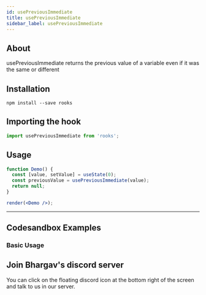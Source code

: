 ```yaml
---
id: usePreviousImmediate
title: usePreviousImmediate
sidebar_label: usePreviousImmediate
---
```


## About

usePreviousImmediate returns the previous value of a variable even if it was the same or different

[//]: # 'Main'

## Installation

    npm install --save rooks

## Importing the hook

```javascript
import usePreviousImmediate from 'rooks';
```

## Usage

```jsx
function Demo() {
  const [value, setValue] = useState(0);
  const previousValue = usePreviousImmediate(value);
  return null;
}

render(<Demo />);
```

---

## Codesandbox Examples

### Basic Usage

## Join Bhargav's discord server

You can click on the floating discord icon at the bottom right of the screen and talk to us in our server.
